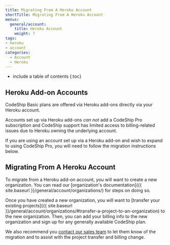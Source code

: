 ```yaml
---
title: Migrating From A Heroku Account
shortTitle: Migrating From A Heroku Account
menus:
  general/account:
    title: Heroku Account
    weight: 7
tags:
- heroku
- account
categories:
  - Account
  - Heroku
---
```


* include a table of contents
{:toc}

## Heroku Add-on Accounts

CodeShip Basic plans are offered via Heroku add-ons directly via your Heroku account.

Accounts set up via Heroku add-ons *can not* add a CodeShip Pro subscription and CodeShip support has limited access to billing-related issues due to Heroku owning the underlying account.

If you are using an account set up via a Heroku add-on and wish to expand to using CodeShip Pro, you will need to follow the migration instructions below.

## Migrating From A Heroku Account

To migrate from a Heroku add-on account, you will want to create a new organization. You can read our [organization's documentation]({{ site.baseurl }}/general/account/organizations/) for steps on doing so.

Once you have created a new organization, you will want to [transfer your existing projects]({{ site.baseurl }}/general/account/organizations/#transfer-a-project-to-an-organization) to the new organization. Then, you can add your billing info to the new organization and sign up for any generally available CodeShip plan.

We also recommend you [contact our sales team](mailto:codeship-solutions@cloudbees.com) to let them know of the migration and to assist with the project transfer and billing change.
